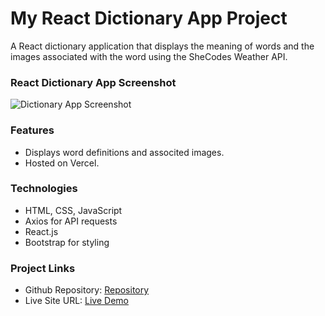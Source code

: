 # My React Dictionary App Project

A React dictionary application that displays the meaning of words and the images associated with the word using the SheCodes Weather API.

### React Dictionary App Screenshot

![Dictionary App Screenshot]()

### Features

* Displays word definitions and associted images.
* Hosted on Vercel.

### Technologies

* HTML, CSS, JavaScript
* Axios for API requests
* React.js
* Bootstrap for styling


### Project Links

- Github Repository: [Repository](https://github.com/26TracyNjoroge/dictionary-react-project)
- Live Site URL: [Live Demo](https://dictionary-react-project.vercel.app/)